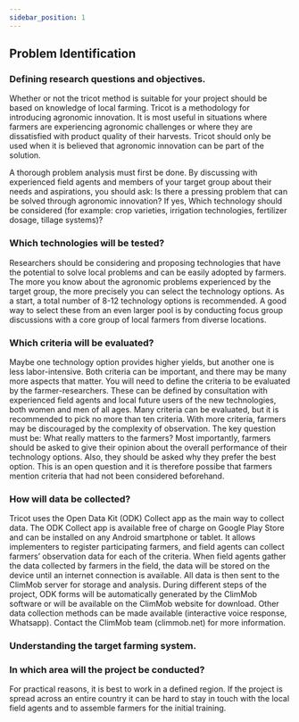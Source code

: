 ```yaml
---
sidebar_position: 1
---
```


## Problem Identification

### Defining research questions and objectives.

Whether or not the tricot method is suitable for your project should be based on knowledge of local farming. Tricot is a methodology for introducing agronomic innovation. It is most useful in situations where farmers are experiencing agronomic challenges or where they are dissatisfied with product quality of their harvests. Tricot should only be used when it is believed that agronomic innovation can be part of the solution.

A thorough problem analysis must first be done. By discussing with experienced field agents and members of your target group about their needs and aspirations, you should ask: Is there a pressing problem that can be solved through agronomic innovation? If yes, Which technology should be considered (for example: crop varieties, irrigation technologies, fertilizer dosage, tillage systems)? 

### Which technologies will be tested? 

Researchers should be considering and proposing technologies that have the potential to solve local problems and can be easily adopted by farmers. The more you know about the agronomic problems experienced by the target group, the more precisely you can select the technology options. As a start, a total number of 8-12 technology options is recommended. A good way to select these from an even larger pool is by conducting focus group discussions with a core group of local farmers from diverse locations.

### Which criteria will be evaluated?

Maybe one technology option provides higher yields, but another one is less labor-intensive. Both criteria can be important, and there may be many more aspects that matter. You will need to define the criteria to be evaluated by the farmer-researchers. These can be defined by consultation with experienced field agents and local future users of the new technologies, both women and men of all ages. Many criteria can be evaluated, but it is recommended to pick no more than ten criteria. With more criteria, farmers may be discouraged by the complexity of observation. The key question must be: What really matters to the farmers? Most importantly, farmers should be asked to give their opinion about the overall performance of their technology options. Also, they should be asked why they prefer the best option. This is an open question and it is therefore possibe that farmers mention criteria that had not been considered beforehand.

### How will data be collected?

Tricot uses the Open Data Kit (ODK) Collect app as the main way to collect data. The ODK Collect app is available free of charge on Google Play Store and can be installed on any Android smartphone or tablet. It allows implementers to register participating farmers, and field agents can collect farmers’ observation data for each of the criteria. When field agents gather the data collected by farmers in the field, the data will be stored on the device until an internet connection is available. All data is then sent to the ClimMob server for storage and analysis. During different steps of
the project, ODK forms will be automatically generated by the ClimMob software or will be available on the ClimMob website for download. Other data collection methods can be made available (interactive voice response, Whatsapp). Contact the ClimMob team (climmob.net) for more information.


### Understanding the target farming system.

### In which area will the project be conducted?
For practical reasons, it is best to work in a defined region. If the project is spread across an entire country it can be hard to stay in touch with the local field agents and to assemble farmers for the initial training.





